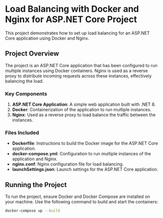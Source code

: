 # Load Balancing with Docker and Nginx for ASP.NET Core Project

This project demonstrates how to set up load balancing for an ASP.NET Core application using Docker and Nginx.

## Project Overview

The project is an ASP.NET Core application that has been configured to run multiple instances using Docker containers. Nginx is used as a reverse proxy to distribute incoming requests across these instances, effectively balancing the load.

### Key Components

1. **ASP.NET Core Application**: A simple web application built with .NET 8.
2. **Docker**: Containerization of the application to run multiple instances.
3. **Nginx**: Used as a reverse proxy to load balance the traffic between the instances.

### Files Included

- **Dockerfile**: Instructions to build the Docker image for the ASP.NET Core application.
- **docker-compose.yml**: Configuration to run multiple instances of the application and Nginx.
- **nginx.conf**: Nginx configuration file for load balancing.
- **launchSettings.json**: Launch settings for the ASP.NET Core application.

## Running the Project

To run the project, ensure Docker and Docker Compose are installed on your machine. Use the following command to build and start the containers:

```sh
docker-compose up --build